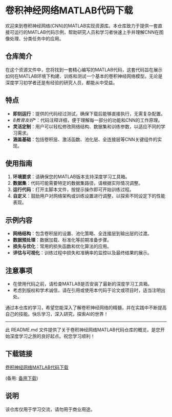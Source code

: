 # 卷积神经网络MATLAB代码下载

欢迎来到卷积神经网络(CNN)的MATLAB实现资源库。本仓库致力于提供一套直接可运行的MATLAB代码示例，帮助研究人员和学习者快速上手并理解CNN在图像处理、分类任务中的应用。

## 仓库简介

在这个资源文件中，您将找到一套精心编写的MATLAB代码，这套代码旨在展示如何在MATLAB环境下构建、训练和测试一个基本的卷积神经网络模型。无论是深度学习初学者还是有经验的研究人员，都能从中受益。

## 特点

- **即刻运行**：提供的代码经过测试，确保下载后能够直接执行，无需复杂配置。
- *8教育友好**：代码注释详细，便于理解每一部分的功能和CNN的工作原理。
- **灵活定制**：用户可以轻松修改网络结构、数据集和训练参数，以适应不同的学习需求。
- **涵盖基础**：包括卷积层、激活函数、池化层、全连接层等CNN关键组件的实现。

## 使用指南

1. **环境要求**：请确保您的MATLAB版本支持深度学习工具箱。
2. **数据集**：代码可能需要特定的数据集路径，请根据实际情况调整。
3. **运行代码**：打开主脚本文件，按提示操作即可开始训练过程。
4. **自定义**：鼓励用户对网络架构或训练设置进行调整，以探索不同设定下的性能表现。

## 示例内容

- **网络结构**：包含卷积层的设置、池化策略、全连接层到输出层的过渡。
- **数据预处理**：数据加载、标准化等前期准备步骤。
- **损失与优化**：常用的损失函数和优化算法的应用。
- **评估与可视化**：训练过程中损失和准确率的监控以及最终结果的展示。

## 注意事项

- 在使用代码之前，请检查MATLAB是否安装了最新的深度学习工具箱。
- 考虑到版权和学术诚信，请在引用或使用本代码于论文或项目时，适当注明出处。

通过本仓库的学习，希望您能深入了解卷积神经网络的精髓，并在实践中不断提高自己的技能。快乐学习，深入研究，探索AI的世界！

---

此 README.md 文件提供了关于卷积神经网络MATLAB代码仓库的概览，是您开始深度学习之旅的良好起点。祝您学习顺利！

## 下载链接
[卷积神经网络MATLAB代码下载](https://pan.quark.cn/s/c4a947efb1c9) 

(备用: [备用下载](https://pan.baidu.com/s/1egpPdrsYSVsi1u0lDHHhPA?pwd=1234))

## 说明

该仓库仅用于学习交流，请勿用于商业用途。
